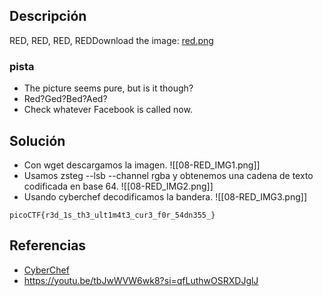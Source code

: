 
## Descripción 

RED, RED, RED, REDDownload the image: [red.png](https://challenge-files.picoctf.net/c_verbal_sleep/831307718b34193b288dde31e557484876fb84978b5818e2627e453a54aa9ba6/red.png)
### pista

- The picture seems pure, but is it though?
- Red?Ged?Bed?Aed?
- Check whatever Facebook is called now.
## Solución

- Con wget descargamos la imagen.
![[08-RED_IMG1.png]]
- Usamos zsteg --lsb --channel rgba y obtenemos una cadena de texto codificada en base 64.
![[08-RED_IMG2.png]]
- Usando cyberchef decodificamos la bandera.
![[08-RED_IMG3.png]]



```
picoCTF{r3d_1s_th3_ult1m4t3_cur3_f0r_54dn355_}
```

## Referencias

- [CyberChef](https://cyberchef.io/)
- https://youtu.be/tbJwWVW6wk8?si=qfLuthwOSRXDJglJ